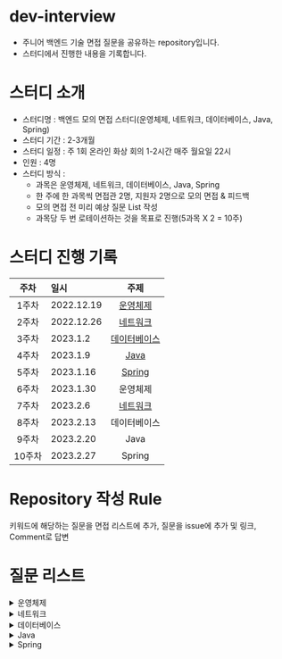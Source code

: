 # dev-interview
- 주니어 백엔드 기술 면접 질문을 공유하는 repository입니다.
- 스터디에서 진행한 내용을 기록합니다.

# 스터디 소개
- 스터디명 : 백엔드 모의 면접 스터디(운영체제, 네트워크, 데이터베이스, Java, Spring)
- 스터디 기간 : 2-3개월
- 스터디 일정 : 주 1회 온라인 화상 회의 1-2시간 매주 월요일 22시
- 인원 : 4명
- 스터디 방식 :
    - 과목은 운영체제, 네트워크, 데이터베이스, Java, Spring
    - 한 주에 한 과목씩 면접관 2명, 지원자 2명으로 모의 면접 & 피드백
    - 모의 면접 전 미리 예상 질문 List 작성
    - 과목당 두 번 로테이션하는 것을 목표로 진행(5과목 X 2 = 10주)

# 스터디 진행 기록
|주차|일시|주제|
|:---:|:---|:---:|
|1주차|2022.12.19|[운영체제](https://github.com/happy-developers/dev-interview/issues/17)|
|2주차|2022.12.26|[네트워크](https://github.com/happy-developers/dev-interview/issues/19)|
|3주차|2023.1.2|[데이터베이스](https://github.com/happy-developers/dev-interview/issues/33)|
|4주차|2023.1.9|[Java](https://github.com/happy-developers/dev-interview/issues/50)|
|5주차|2023.1.16|[Spring](https://github.com/happy-developers/dev-interview/issues/56)|
|6주차|2023.1.30|운영체제|
|7주차|2023.2.6|[네트워크](https://github.com/happy-developers/dev-interview/issues/66)|
|8주차|2023.2.13|데이터베이스|
|9주차|2023.2.20|Java|
|10주차|2023.2.27|Spring|

# Repository 작성 Rule
키워드에 해당하는 질문을 면접 리스트에 추가, 질문을 issue에 추가 및 링크, Comment로 답변

# 질문 리스트
<details>
<summary>운영체제</summary>
<div markdown="1">

### 핵심 키워드
- 프로세스 & 스레드
    - [프로세스의 메모리 구조에 대해서 설명해주세요](https://github.com/happy-developers/dev-interview/issues/3)
    - [프로세스와 스레드의 차이점은 무엇인가요?](https://github.com/happy-developers/dev-interview/issues/4)
    - [멀티스레드와 멀티프로세스의 차이는 무엇인가요?](https://github.com/happy-developers/dev-interview/issues/5)
    - [사용자 스레드와 커널 스레드의 차이점은 무엇인가요?](https://github.com/happy-developers/dev-interview/issues/6)
    - [Context Switch에 대해서 설명해주세요.](https://github.com/happy-developers/dev-interview/issues/2)
- CPU 스케줄링
- 프로세스 동기화
    - [Race Condition에 대해서 설명해주세요](https://github.com/happy-developers/dev-interview/issues/7)
- deadlock
- 물리 메모리 관리
- 가상 메모리 관리
    - [가상 메모리 관리 전략에 대해서 설명해주세요](https://github.com/happy-developers/dev-interview/issues/8)

</div>
</details>

<details>
<summary>네트워크</summary>
<div markdown="1">

### 핵심 키워드
- Read Timeout / Connection Timeout
- 비잔틴문제
- http
    - [http란 무엇인가요?](https://github.com/happy-developers/dev-interview/issues/20)
    - [GET 메서드와 POST 메서드의 차이는 무엇인가요?](https://github.com/happy-developers/dev-interview/issues/21)
    - [HTTP 보안 공격에는 무엇이 있나요?](https://github.com/happy-developers/dev-interview/issues/22)
    - [http 버전별 바뀐 점은 무엇인가요?](https://github.com/happy-developers/dev-interview/issues/23)
    - [https에 대해서 설명해주세요](https://github.com/happy-developers/dev-interview/issues/24)
- TCP/IP 계층 구조
- vpn
    - ipsec
- TCP
    - [TCP 프로토콜은 무엇이고, 왜 사용하는 것일까요?](https://github.com/happy-developers/dev-interview/issues/12)
    - Active Closer / Passive Closer
    - Piggyback, sliding window
    - Sequence Number, SYN / ACK 등
    - 3way handshake, 4way handshake
    - [TCP 헤더에 대해서 설명해주세요.](https://github.com/happy-developers/dev-interview/issues/69)
- UDP, QUIC
    - [TCP와 UDP의 차이는 무엇인가요?](https://github.com/happy-developers/dev-interview/issues/67)
- SSL의 동작 방식
- [웹사이트 접속 흐름](https://github.com/happy-developers/dev-interview/issues/14)
- [DNS](https://github.com/happy-developers/dev-interview/issues/10)
- [DNS가 UDP 통신을 사용하는 이유는 무엇인가요?](https://github.com/happy-developers/dev-interview/issues/68)
- [proxy 서버는 무엇이고 왜 사용하는 걸까요?](https://github.com/happy-developers/dev-interview/issues/70)

</div>
</details>

<details>
<summary>데이터베이스</summary>
<div markdown="1">

### 핵심 키워드
- 정규화
- 스토리지 엔진
- 트랜잭션
    - ACID
- lock
    - [s-lock, x-lock (Lock의 종류는 어떤 것들이 있나요?)](https://github.com/happy-developers/dev-interview/issues/29)
    - gap lock
    - 낙관적/비관적 락
    - [Lock의 범위에 따라서 s-lock과 x-lock의 차이가 있나요?](https://github.com/happy-developers/dev-interview/issues/30)
- mvcc
- 갱신손실
- [write-skew , phantom-read를 해결하기 위해서는 어떻게 해야 하나요?](https://github.com/happy-developers/dev-interview/issues/31)
- isolation level
- 인덱스
    - BTree
    - 왜 ArrayList가 아닌 B-Tree?
    - Rebalancing
    - [인덱스란 무엇인가요?](https://github.com/happy-developers/dev-interview/issues/34)
    - [cluster index 와 non-cluster index 의 차이점에 대해서 설명해주세요](https://github.com/happy-developers/dev-interview/issues/35)
    - [복합 인덱스 설정 시 정렬되는 순서는?](https://github.com/happy-developers/dev-interview/issues/36)
- 옵티마이저
    - 옵티마이저 힌트
    - sql 힌트
- 페이징
- DB Buffer cache
- Block size
- Execution plan
- 왜 DB에서 열거형은 VARCHAR2가 아닌 Int를 쓸까?

</div>
</details>

<details>
<summary>Java</summary>
<div markdown="1">

### 핵심 키워드
- checked exception vs unchecked exception
- transient
- overriding vs overloading
- interface vs abstract class
    - [java 8에 추가된 interface 의 기능이 무엇일까요?](https://github.com/happy-developers/dev-interview/issues/43)
    - [interface vs abstract 차이가 무엇인가요?](https://github.com/happy-developers/dev-interview/issues/44)
- Pass by value / reference
- Java Hashmap
    - [HashMap이 키와 값을 빠르게 찾을 수 있는 이유는 무엇일까요?](https://github.com/happy-developers/dev-interview/issues/46)
- Concurrent package
- volatile
- equals, hashcode
    - [Object 클래스의 ==, equals, hashcode 연산 관련 질문 (동등성 vs 동일성)](https://github.com/happy-developers/dev-interview/issues/45)
- String이 final일까
- StringBuilder vs StringBuffer
- synchronized
- GC
- 자바 메모리 영역
- String 과 리터럴
- 리플렉션
- 제네릭
- 타입 이레이저
- Type token Super Type token
- serializable
- JVM

</div>
</details>

<details>
<summary>Spring</summary>
<div markdown="1">

### 핵심 키워드
- di 방식 비교: 생성자, setter, field
    - [DI란 무엇이고 의존성 주입 방법에 대해서 설명해주세요.](https://github.com/happy-developers/dev-interview/issues/57)
- di 어노테이션 비교: @Autowired, @Resource, @Inject
- [스프링 MVC 패턴과 클라이언트 요청이 처리되는 순서에 대해서 설명해주세요.](https://github.com/happy-developers/dev-interview/issues/58)
- 스프링 빈의 스코프
- AutoConfigure 작동 방식 (@ComponentScan, @EnableAutoConfiguration)
- 스프링 트라이앵글
- IOC/DI
- AOP
    - aop의 단점
    - 어노테이션 동작 방식
- self invocation 문제
- 순환 참조 문제
- interceptor vs filter
    - [클라이언트 요청 앞단에 요구사항이 추가된다면 어떻게 구현하겠습니까?](https://github.com/happy-developers/dev-interview/issues/59)
- AOP
    - [self-invocation에 대해서 설명해주세요.](https://github.com/happy-developers/dev-interview/issues/60)
- @Transactional 동작방식
    - AOP와 함께
    - 과연 Rollback이 되는 조건이 정해져 있는 걸까?
    - 언제 동작하지 않을까?
- @Autowired
- PSA
    - PlatformTransactionManager
    - JDBCTrasactionManager(?)
    - HibernateTransactionManager
    - MyBatis(?)TransactionManager
- DynamicProxy, CGLib
- HttpMessageConverter, @ResponseBody는 어떻게 동작할까요?
- Proxy
- CGLIB
- springboot

</div>
</details>
